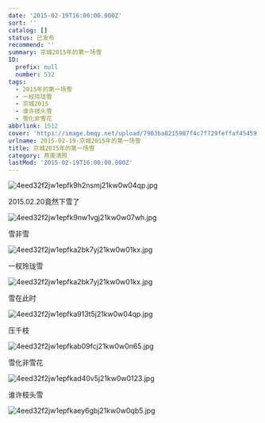 ```yaml
---
date: '2015-02-19T16:00:00.000Z'
sort: ''
catalog: []
status: 已发布
recommend: ''
summary: 京城2015年的第一场雪
ID:
  prefix: null
  number: 532
tags:
  - 2015年的第一场雪
  - 一杈玲珑雪
  - 京城2015
  - 谁许枝头雪
  - 雪化非雪花
abbrlink: 1512
cover: 'https://image.bmqy.net/upload/7903ba8215987f4c7f729feffaf45459.jpg'
urlname: 2015-02-19-京城2015年的第一场雪
title: 京城2015年的第一场雪
category: 燕美清照
lastMod: '2015-02-19T16:00:00.000Z'
---
```


![4eed32f2jw1epfk9h2nsmj21kw0w04qp.jpg](https://image.bmqy.net/upload/7903ba8215987f4c7f729feffaf45459.jpg)


2015.02.20竟然下雪了


![4eed32f2jw1epfk9nw1vgj21kw0w07wh.jpg](https://image.bmqy.net/upload/939366a3a69bcdca4505cac278cb58da.jpg)


雪非雪


![4eed32f2jw1epfka2bk7yj21kw0w01kx.jpg](https://image.bmqy.net/upload/43daa15100b9b2054c88409ca89acdd1.jpg)


一杈玲珑雪


![4eed32f2jw1epfka2bk7yj21kw0w01kx.jpg](https://image.bmqy.net/upload/43daa15100b9b2054c88409ca89acdd1.jpg)


雪在此时


![4eed32f2jw1epfka913t5j21kw0w04qp.jpg](https://image.bmqy.net/upload/8d22790574d938d16aaf10948189bbc2.jpg)


压千枝


![4eed32f2jw1epfkab09fcj21kw0w0n65.jpg](https://image.bmqy.net/upload/f4b1714924e158938dd26b2d84306f6d.jpg)


雪化非雪花


![4eed32f2jw1epfkad40v5j21kw0w0123.jpg](https://image.bmqy.net/upload/f220079b7ca36245f4816728674b7124.jpg)


谁许枝头雪


![4eed32f2jw1epfkaey6gbj21kw0w0qb5.jpg](https://image.bmqy.net/upload/6397043ccb780d97434e9a7dff15f0dd.jpg)

